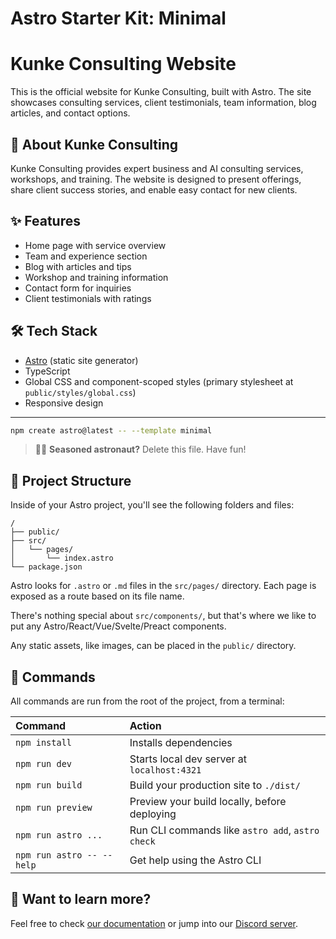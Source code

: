 # Astro Starter Kit: Minimal
# Kunke Consulting Website

This is the official website for Kunke Consulting, built with Astro. The site showcases consulting services, client testimonials, team information, blog articles, and contact options.

## 🌱 About Kunke Consulting

Kunke Consulting provides expert business and AI consulting services, workshops, and training. The website is designed to present offerings, share client success stories, and enable easy contact for new clients.

## ✨ Features

- Home page with service overview
- Team and experience section
- Blog with articles and tips
- Workshop and training information
- Contact form for inquiries
- Client testimonials with ratings

## 🛠️ Tech Stack

- [Astro](https://astro.build/) (static site generator)
- TypeScript
- Global CSS and component-scoped styles (primary stylesheet at `public/styles/global.css`)
- Responsive design

---
```sh
npm create astro@latest -- --template minimal
```

> 🧑‍🚀 **Seasoned astronaut?** Delete this file. Have fun!

## 🚀 Project Structure

Inside of your Astro project, you'll see the following folders and files:

```text
/
├── public/
├── src/
│   └── pages/
│       └── index.astro
└── package.json
```

Astro looks for `.astro` or `.md` files in the `src/pages/` directory. Each page is exposed as a route based on its file name.

There's nothing special about `src/components/`, but that's where we like to put any Astro/React/Vue/Svelte/Preact components.

Any static assets, like images, can be placed in the `public/` directory.

## 🧞 Commands

All commands are run from the root of the project, from a terminal:

| Command                   | Action                                           |
| :------------------------ | :----------------------------------------------- |
| `npm install`             | Installs dependencies                            |
| `npm run dev`             | Starts local dev server at `localhost:4321`      |
| `npm run build`           | Build your production site to `./dist/`          |
| `npm run preview`         | Preview your build locally, before deploying     |
| `npm run astro ...`       | Run CLI commands like `astro add`, `astro check` |
| `npm run astro -- --help` | Get help using the Astro CLI                     |

## 👀 Want to learn more?

Feel free to check [our documentation](https://docs.astro.build) or jump into our [Discord server](https://astro.build/chat).

